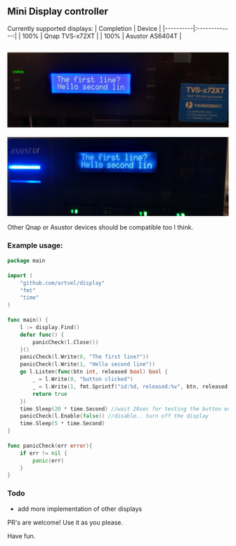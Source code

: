 ## Mini Display controller
Currently supported displays:
| Completion   |      Device      | 
|----------|:-------------:|
| 100% |  Qnap TVS-x72XT |
| 100% |  Asustor AS6404T | 

![Qnap](res/qnap.jpg?raw=true "Qnap")
----------------------------------------------
![Asustor](res/asustor.jpg?raw=true "Asustor")

Other Qnap or Asustor devices should be compatible too I think.

### Example usage:
```Go
package main

import (
	"github.com/artvel/display"
	"fmt"
	"time"
)

func main() {
	l := display.Find()
	defer func() {
		panicCheck(l.Close())
	}()
	panicCheck(l.Write(0, "The first line?"))
	panicCheck(l.Write(1, "Hello second line"))
	go l.Listen(func(btn int, released bool) bool {
		_ = l.Write(0, "button clicked")
		_ = l.Write(1, fmt.Sprintf("id:%d, released:%v", btn, released))
		return true
	})
	time.Sleep(20 * time.Second) //wait 20sec for testing the button events
	panicCheck(l.Enable(false)) //disable.. turn off the display
	time.Sleep(5 * time.Second)
}

func panicCheck(err error){
	if err != nil {
		panic(err)
	}
}
```

### Todo
- add more implementation of other displays

PR's are welcome!
Use it as you please.

Have fun.
